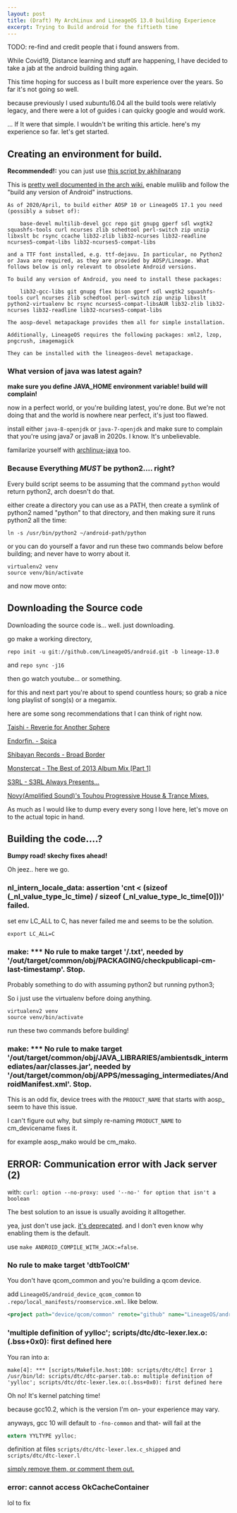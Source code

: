 ```yaml
---
layout: post
title: (Draft) My ArchLinux and LineageOS 13.0 building Experience
excerpt: Trying to Build android for the fiftieth time 
---
```


TODO: re-find and credit people that i found answers from.

While Covid19, Distance learning and stuff are happening, I have decided to take a jab at the android building thing again. 

This time hoping for success as I built more experience over the years. So far it's not going so well.

because previously I used xubuntu16.04 all the build tools were relativly legacy, and there were a lot of guides i can quicky google and would work.

... If It were that simple. I wouldn't be writing this article. here's my experience so far. let's get started.

## Creating an environment for build.

**Recommended!:** you can just use [this script by akhilnarang](https://github.com/akhilnarang/scripts/blob/master/setup/arch-manjaro.sh)

This is [pretty well documented in the arch wiki.](https://wiki.archlinux.org/index.php/Android#Required_packages) enable mulilib and follow the "build any version of Android" instructions.

```
As of 2020/April, to build either AOSP 10 or LineageOS 17.1 you need (possibly a subset of):

    base-devel multilib-devel gcc repo git gnupg gperf sdl wxgtk2 squashfs-tools curl ncurses zlib schedtool perl-switch zip unzip libxslt bc rsync ccache lib32-zlib lib32-ncurses lib32-readline ncurses5-compat-libs lib32-ncurses5-compat-libs

and a TTF font installed, e.g. ttf-dejavu. In particular, no Python2 or Java are required, as they are provided by AOSP/Lineage. What follows below is only relevant to obsolete Android versions.

To build any version of Android, you need to install these packages:

    lib32-gcc-libs git gnupg flex bison gperf sdl wxgtk2 squashfs-tools curl ncurses zlib schedtool perl-switch zip unzip libxslt python2-virtualenv bc rsync ncurses5-compat-libsAUR lib32-zlib lib32-ncurses lib32-readline lib32-ncurses5-compat-libs

The aosp-devel metapackage provides them all for simple installation.

Additionally, LineageOS requires the following packages: xml2, lzop, pngcrush, imagemagick

They can be installed with the lineageos-devel metapackage.
```

### What version of java was latest again?

**make sure you define JAVA_HOME environment variable! build will complain!**

now in a perfect world, or you're building latest, you're done. But we're not doing that and the world is nowhere near perfect, it's just too flawed.

install either ``java-8-openjdk`` or ``java-7-openjdk`` and make sure to complain that you're using java7 or java8 in 2020s. I know. It's unbelievable.

familarize yourself with [archlinux-java](https://wiki.archlinux.org/index.php/Java) too.

### Because Everything _MUST_ be python2.... right?

Every build script seems to be assuming that the command ``python`` would return python2, arch doesn't do that.

either create a directory you can use as a PATH, then create a symlink of python2 named "python" to that directory, and then making sure it runs python2 all the time:

``ln -s /usr/bin/python2 ~/android-path/python``

or you can do yourself a favor and run these two commands below before building; and never have to worry about it.

```
virtualenv2 venv
source venv/bin/activate
```

and now move onto: 

## Downloading the Source code

Downloading the source code is... well. just downloading. 

go make a working directory,

``repo init -u git://github.com/LineageOS/android.git -b lineage-13.0``

and ``repo sync -j16``

then go watch youtube... or something.

for this and next part you're about to spend countless hours; so grab a nice long playlist of song(s) or a megamix.

here are some song recommendations that I can think of right now.

[Taishi - Reverie for Another Sphere](https://youtu.be/5M-CfgAG2n4)

[Endorfin. - Spica](https://youtu.be/34Q1fGg70hA)

[Shibayan Records - Broad Border](https://youtu.be/w6He_2X-06c)

[Monstercat - The Best of 2013 Album Mix [Part 1]](https://youtu.be/w6He_2X-06c)

[S3RL - S3RL Always Presents...](https://youtu.be/XwLakmNQzHY)

[Novy(Amplified Sound)'s Touhou Progressive House & Trance Mixes,](https://www.youtube.com/playlist?list=PLqGzPZvdSk1OKWSj2d6nTPSJSCjQrUn6j)

As much as I would like to dump every every song I love here, let's move on to the actual topic in hand.

## Building the code....?

**Bumpy road! skechy fixes ahead!**

Oh jeez.. here we go.


### nl_intern_locale_data: assertion 'cnt < (sizeof (_nl_value_type_lc_time) / sizeof (_nl_value_type_lc_time[0]))' failed.

set env LC_ALL to C, has never failed me and seems to be the solution.

``export LC_ALL=C``

### make: *** No rule to make target '/.txt', needed by '/out/target/common/obj/PACKAGING/checkpublicapi-cm-last-timestamp'. Stop.

Probably something to do with assuming python2 but running python3; 

So i just use the virtualenv before doing anything.

```
virtualenv2 venv
source venv/bin/activate
```

run these two commands before building!

### make: *** No rule to make target '/out/target/common/obj/JAVA_LIBRARIES/ambientsdk_intermediates/aar/classes.jar', needed by '/out/target/common/obj/APPS/messaging_intermediates/AndroidManifest.xml'. Stop.

This is an odd fix, device trees with the ``PRODUCT_NAME`` that starts with aosp_ seem to have this issue.

I can't figure out why, but simply re-naming ``PRODUCT_NAME`` to cm_devicename fixes it.

for example aosp_mako would be cm_mako.

## ERROR: Communication error with Jack server (2)

with: ``curl: option --no-proxy: used '--no-' for option that isn't a boolean``

The best solution to an issue is usually avoiding it alltogether.

yea, just don't use jack. [it's deprecated](https://android-developers.googleblog.com/2017/03/future-of-java-8-language-feature.html).
and I don't even know why enabling them is the default.

use ``make ANDROID_COMPILE_WITH_JACK:=false``.

### No rule to make target 'dtbToolCM'

You don't have qcom_common and you're building a qcom device.

add ``LineageOS/android_device_qcom_common`` to ``.repo/local_manifests/roomservice.xml``. like below.

```xml
<project path="device/qcom/common" remote="github" name="LineageOS/android_device_qcom_common"/>
```

### 'multiple definition of yylloc'; scripts/dtc/dtc-lexer.lex.o:(.bss+0x0): first defined here

You ran into a:

```
make[4]: *** [scripts/Makefile.host:100: scripts/dtc/dtc] Error 1
/usr/bin/ld: scripts/dtc/dtc-parser.tab.o: multiple definition of 'yylloc'; scripts/dtc/dtc-lexer.lex.o:(.bss+0x0): first defined here
```

Oh no! It's kernel patching time!

because gcc10.2, which is the version I'm on- your experience may vary.

anyways, gcc 10 will default to ``-fno-common`` and that- will fail at the 
```c
extern YYLTYPE yylloc;
```
definition at files ``scripts/dtc/dtc-lexer.lex.c_shipped`` and ``scripts/dtc/dtc-lexer.l``

[simply remove them, or comment them out.](https://review.lineageos.org/c/LineageOS/android_kernel_oneplus_sm8150/+/273023)


### error: cannot access OkCacheContainer

lol to fix
